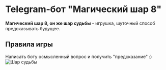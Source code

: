 # Telegram-бот "Магический шар 8"
**Магический шар 8, он же шар судьбы** - игрушка, шуточный способ предсказывать будущее.
## Правила игры
Написать боту осмысленный вопрос и получить "предсказание" :)
![Шар судьбы](https://upload.wikimedia.org/wikipedia/commons/thumb/e/eb/Magic_eight_ball.png/800px-Magic_eight_ball.png)
